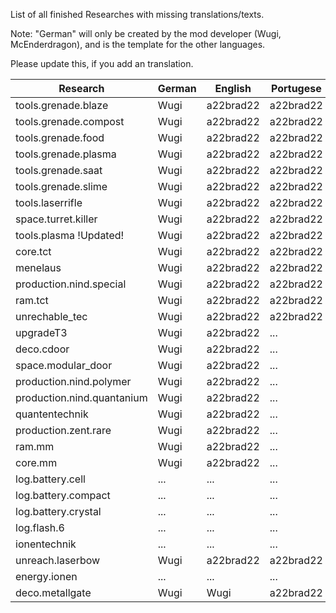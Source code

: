 List of all finished Researches with missing translations/texts.

Note: "German" will only be created by the mod developer (Wugi, McEnderdragon), and is the template for the other languages.

Please update this, if you add an translation.

Research  | German | English | Portugese | French
--------- | ------ | ------- | --------- | ------
tools.grenade.blaze | Wugi | a22brad22 | a22brad22 | NeoFight92
tools.grenade.compost | Wugi | a22brad22 | a22brad22 | NeoFight92
tools.grenade.food | Wugi | a22brad22 | a22brad22 | NeoFight92
tools.grenade.plasma | Wugi | a22brad22 | a22brad22 | NeoFight92
tools.grenade.saat | Wugi | a22brad22 | a22brad22 | NeoFight92
tools.grenade.slime | Wugi | a22brad22 | a22brad22 | NeoFight92
tools.laserrifle | Wugi | a22brad22 | a22brad22 | NeoFight92
space.turret.killer | Wugi | a22brad22 | a22brad22 | NeoFight92
tools.plasma !Updated! | Wugi | a22brad22 | a22brad22 | NeoFight92 
core.tct | Wugi | a22brad22 | a22brad22 | NeoFight92 
menelaus | Wugi | a22brad22 | a22brad22 | NeoFight92 
production.nind.special | Wugi | a22brad22 | a22brad22 | NeoFight92 
ram.tct | Wugi | a22brad22 | a22brad22 | NeoFight92 
unrechable_tec | Wugi | a22brad22 | a22brad22 | NeoFight92 
upgradeT3 | Wugi | a22brad22 | ... | NeoFight92 
deco.cdoor | Wugi | a22brad22 | ... | NeoFight92 
space.modular_door | Wugi | a22brad22 | ... | NeoFight92 
production.nind.polymer | Wugi | a22brad22 | ... | NeoFight92 
production.nind.quantanium | Wugi | a22brad22 | ... | NeoFight92 
quantentechnik | Wugi | a22brad22 | ... | NeoFight92 
production.zent.rare | Wugi | a22brad22 | ... | NeoFight92 
ram.mm | Wugi | a22brad22 | ... | NeoFight92 
core.mm | Wugi | a22brad22 | ... | NeoFight92 
log.battery.cell | ... | ... | ... | ... 
log.battery.compact | ... | ... | ... | ... 
log.battery.crystal | ... | ... | ... | ... 
log.flash.6 | ... | ... | ... | ... 
ionentechnik | ... | ... | ... | ... 
unreach.laserbow | Wugi | a22brad22 | a22brad22 | NeoFight92 
energy.ionen | ... | ... | ... | ... 
deco.metallgate | Wugi | Wugi | a22brad22 | ...
